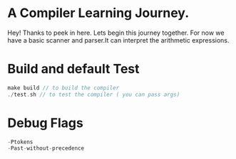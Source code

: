 # A Compiler Learning Journey.
Hey! Thanks to peek in here. Lets begin this journey together.
For now we have a basic scanner and parser.It can interpret
the arithmetic expressions.


# Build and default Test

```c
make build // to build the compiler
./test.sh // to test the compiler ( you can pass args)
```

# Debug Flags
```c
-Ptokens
-Past-without-precedence
```
